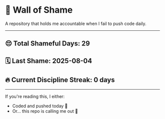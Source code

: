 # 🧱 Wall of Shame

A repository that holds me accountable when I fail to push code daily.

---

## 😔 Total Shameful Days: **29**
## 🗓️ Last Shame: **2025-08-04**
## 🔥 Current Discipline Streak: **0 days**

---

If you're reading this, I either:
- Coded and pushed today 💪
- Or... this repo is calling me out 😤
